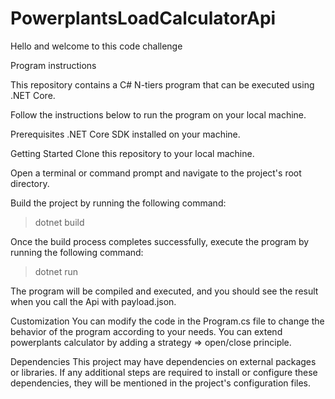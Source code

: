 # PowerplantsLoadCalculatorApi

Hello and welcome to this code challenge

Program instructions

This repository contains a C# N-tiers program that can be executed using .NET Core. 

Follow the instructions below to run the program on your local machine.

Prerequisites
.NET Core SDK installed on your machine.

Getting Started
Clone this repository to your local machine.

Open a terminal or command prompt and navigate to the project's root directory.

Build the project by running the following command:

> dotnet build

Once the build process completes successfully, execute the program by running the following command:

> dotnet run

The program will be compiled and executed, and you should see the result when you call the Api with payload.json.

Customization
You can modify the code in the Program.cs file to change the behavior of the program according to your needs. 
You can extend powerplants calculator by adding a strategy => open/close principle.

Dependencies
This project may have dependencies on external packages or libraries. If any additional steps are required to install or configure these dependencies, they will be mentioned in the project's configuration files.






